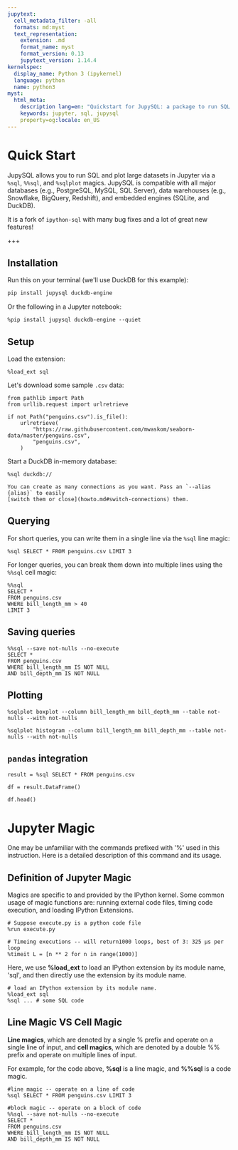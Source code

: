 ```yaml
---
jupytext:
  cell_metadata_filter: -all
  formats: md:myst
  text_representation:
    extension: .md
    format_name: myst
    format_version: 0.13
    jupytext_version: 1.14.4
kernelspec:
  display_name: Python 3 (ipykernel)
  language: python
  name: python3
myst:
  html_meta:
    description lang=en: "Quickstart for JupySQL: a package to run SQL in Jupyter"
    keywords: jupyter, sql, jupysql
    property=og:locale: en_US
---
```


# Quick Start

JupySQL allows you to run SQL and plot large datasets in Jupyter via a `%sql`, `%%sql`, and `%sqlplot` magics. JupySQL is compatible with all major databases (e.g., PostgreSQL, MySQL, SQL Server), data warehouses (e.g., Snowflake, BigQuery, Redshift), and embedded engines (SQLite, and DuckDB).

It is a fork of `ipython-sql` with many bug fixes and a lot of great new features!

+++

## Installation

Run this on your terminal (we'll use DuckDB for this example):

```sh
pip install jupysql duckdb-engine
```

Or the following in a Jupyter notebook:

```{code-cell} ipython3
%pip install jupysql duckdb-engine --quiet
```

## Setup

Load the extension:

```{code-cell} ipython3
%load_ext sql
```

Let's download some sample `.csv` data:

```{code-cell} ipython3
from pathlib import Path
from urllib.request import urlretrieve

if not Path("penguins.csv").is_file():
    urlretrieve(
        "https://raw.githubusercontent.com/mwaskom/seaborn-data/master/penguins.csv",
        "penguins.csv",
    )
```

Start a DuckDB in-memory database:

```{code-cell} ipython3
%sql duckdb://
```

```{tip}
You can create as many connections as you want. Pass an `--alias {alias}` to easily
[switch them or close](howto.md#switch-connections) them.
```

## Querying

For short queries, you can write them in a single line via the `%sql` line magic:

```{code-cell} ipython3
%sql SELECT * FROM penguins.csv LIMIT 3
```

For longer queries, you can break them down into multiple lines using the `%%sql` cell magic:

```{code-cell} ipython3
%%sql
SELECT *
FROM penguins.csv
WHERE bill_length_mm > 40
LIMIT 3
```

## Saving queries

```{code-cell} ipython3
%%sql --save not-nulls --no-execute
SELECT *
FROM penguins.csv
WHERE bill_length_mm IS NOT NULL
AND bill_depth_mm IS NOT NULL
```

## Plotting

```{code-cell} ipython3
%sqlplot boxplot --column bill_length_mm bill_depth_mm --table not-nulls --with not-nulls
```

```{code-cell} ipython3
%sqlplot histogram --column bill_length_mm bill_depth_mm --table not-nulls --with not-nulls
```

## `pandas` integration

```{code-cell} ipython3
result = %sql SELECT * FROM penguins.csv
```

```{code-cell} ipython3
df = result.DataFrame()
```

```{code-cell} ipython3
df.head()
```

# Jupyter Magic

One may be unfamiliar with the commands prefixed with '%' used in this instruction. Here is a detailed description of this command and its usage. 

## Definition of Jupyter Magic

Magics are specific to and provided by the IPython kernel. Some common usage of magic functions are: running external code files, timing code execution, and loading IPython Extensions. 

```{code-cell} ipython3
# Suppose execute.py is a python code file
%run execute.py

# Timeing executions -- will return1000 loops, best of 3: 325 µs per loop
%timeit L = [n ** 2 for n in range(1000)]
```

Here, we use **%load_ext** to load an IPython extension by its module name, 'sql', and then directly use the extension by its module name. 

```{code-cell} ipython3
# load an IPython extension by its module name.
%load_ext sql 
%sql ... # some SQL code
```

## Line Magic VS Cell Magic

**Line magics**, which are denoted by a single % prefix and operate on a single line of input, and **cell magics**, which are denoted by a double %% prefix and operate on multiple lines of input. 

For example, for the code above, **%sql** is a line magic, and **%%sql** is a code magic. 

```{code-cell} ipython3
#line magic -- operate on a line of code
%sql SELECT * FROM penguins.csv LIMIT 3

#block magic -- operate on a block of code
%%sql --save not-nulls --no-execute
SELECT *
FROM penguins.csv
WHERE bill_length_mm IS NOT NULL
AND bill_depth_mm IS NOT NULL
```
